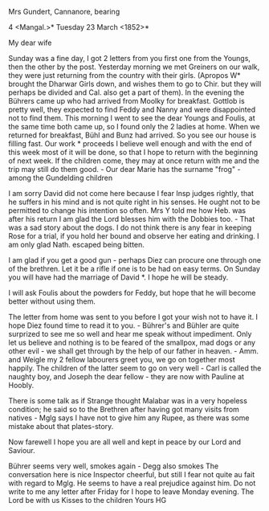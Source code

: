 Mrs Gundert, Cannanore, bearing

4 <Mangal.>* Tuesday 23 March <1852>*

My dear wife

Sunday was a fine day, I got 2 letters from you first one from the Youngs, then the other by the post. Yesterday morning we met Greiners on our walk, they were just returning from the country with their girls. (Apropos W<eigle>* brought the Dharwar Girls down, and wishes them to go to Chir. but they will perhaps be divided and Cal. also get a part of them). In the evening the Bührers came up who had arrived from Moolky for breakfast. Gottlob is pretty well, they expected to find Feddy and Nanny and were disappointed not to find them. This morning I went to see the dear Youngs and Foulis, at the same time both came up, so I found only the 2 ladies at home. When we returned for breakfast, Bühl and Bunz had arrived. So you see our house is filling fast. Our work <Liturgy>* proceeds I believe well enough and with the end of this week most of it will be done, so that I hope to return with the beginning of next week. If the children come, they may at once return with me and the trip may still do them good. - Our dear Marie has the surname "frog" - among the Gundelding children

I am sorry David did not come here because I fear Insp judges rightly, that he suffers in his mind and is not quite right in his senses. He ought not to be permitted to change his intention so often. Mrs Y told me how Heb. was after his return I am glad the Lord blesses him with the Dobbies too. - That was a sad story about the dogs. I do not think there is any fear in keeping Rose for a trial, if you hold her bound and observe her eating and drinking. I am only glad Nath. escaped being bitten.

I am glad if you get a good gun - perhaps Diez can procure one through one of the brethren. Let it be a rifle if one is to be had on easy terms. 
On Sunday you will have had the marriage of David <at Tala>*. I hope he will be steady.

I will ask Foulis about the powders for Feddy, but hope that he will become better without using them.

The letter from home was sent to you before I got your wish not to have it. I hope Diez found time to read it to you. - Bührer's and Bühler are quite surprized to see me so well and hear me speak without impediment. Only let us believe and nothing is to be feared of the smallpox, mad dogs or any other evil - we shall get through by the help of our father in heaven. - Amm. and Weigle my 2 fellow labourers greet you, we go on together most happily. The children of the latter seem to go on very well - Carl is called the naughty boy, and Joseph the dear fellow - they are now with Pauline at Hoobly.

There is some talk as if Strange thought Malabar was in a very hopeless condition; he said so to the Brethren after having got many visits from natives - Mglg says I have not to give him any Rupee, as there was some mistake about that plates-story.

Now farewell I hope you are all well and kept in peace by our Lord and Saviour.

Bührer seems very well, smokes again - Degg also smokes The conversation here is nice Inspector cheerful, but still I fear not quite au fait with regard to Mglg. He seems to have a real prejudice against him. Do not write to me any letter after Friday for I hope to leave Monday evening. The Lord be with us Kisses to the children
 Yours HG

